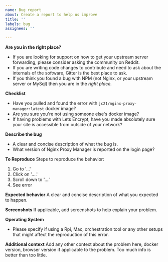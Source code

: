 ```yaml
---
name: Bug report
about: Create a report to help us improve
title: ''
labels: bug
assignees: ''

---
```


**Are you in the right place?**
- If you are looking for support on how to get your upstream server forwarding, please consider asking the community on Reddit.
- If you are writing code changes to contribute and need to ask about the internals of the software, Gitter is the best place to ask.
- If you think you found a bug with NPM (not Nginx, or your upstream server or MySql) then you are in the *right place.*

**Checklist**
- Have you pulled and found the error with `jc21/nginx-proxy-manager:latest` docker image?
- Are you sure you're not using someone else's docker image?
- If having problems with Lets Encrypt, have you made absolutely sure your site is accessible from outside of your network?

**Describe the bug**
- A clear and concise description of what the bug is.
- What version of Nginx Proxy Manager is reported on the login page?

**To Reproduce**
Steps to reproduce the behavior:
1. Go to '...'
2. Click on '....'
3. Scroll down to '....'
4. See error

**Expected behavior**
A clear and concise description of what you expected to happen.

**Screenshots**
If applicable, add screenshots to help explain your problem.

**Operating System**
- Please specify if using a Rpi, Mac, orchestration tool or any other setups that might affect the reproduction of this error.

**Additional context**
Add any other context about the problem here, docker version, browser version if applicable to the problem. Too much info is better than too little.
